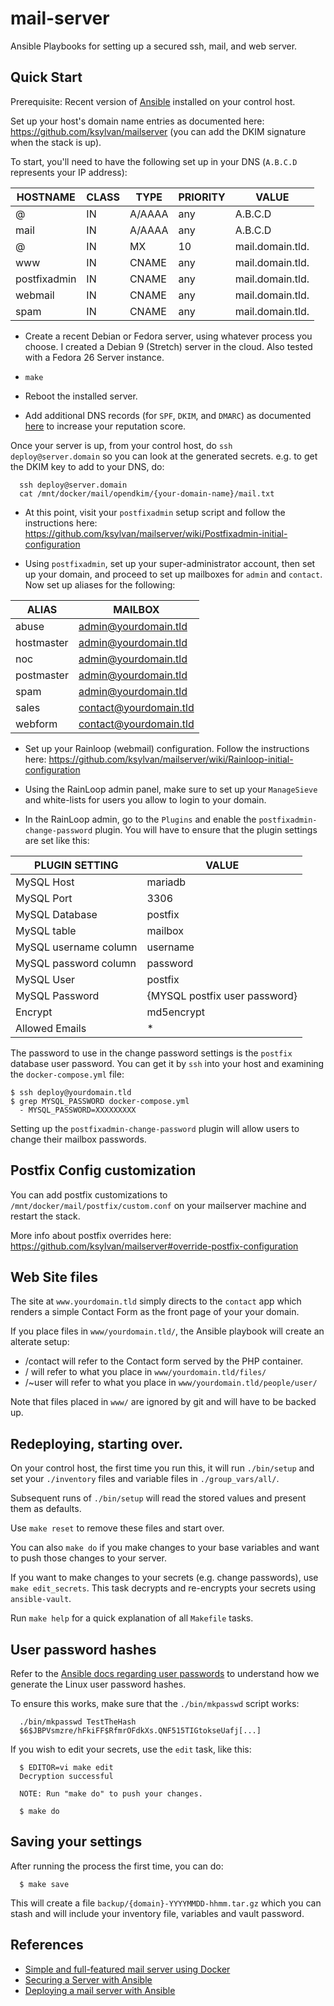 # mail-server

Ansible Playbooks for setting up a secured ssh, mail, and web server.

## Quick Start

Prerequisite: Recent version of [Ansible](http://docs.ansible.com) installed
on your control host.

Set up your host's domain name entries as documented here:
https://github.com/ksylvan/mailserver (you can add the DKIM signature
when the stack is up).

To start, you'll need to have the following set up in your DNS (`A.B.C.D`
represents your IP address):

| HOSTNAME | CLASS | TYPE | PRIORITY | VALUE |
| -------- | ----- | ---- | -------- | ----- |
| @ | IN | A/AAAA | any | A.B.C.D |
| mail | IN | A/AAAA | any | A.B.C.D |
| @ | IN | MX | 10 | mail.domain.tld. |
| www | IN | CNAME | any | mail.domain.tld. |
| postfixadmin | IN | CNAME | any | mail.domain.tld. |
| webmail | IN | CNAME | any | mail.domain.tld. |
| spam | IN | CNAME | any | mail.domain.tld. |

- Create a recent Debian or Fedora server, using whatever process you choose.
  I created a Debian 9 (Stretch) server in the cloud. Also tested with
  a Fedora 26 Server instance.

- `make`

- Reboot the installed server.

- Add additional DNS records (for `SPF`, `DKIM`, and `DMARC`) as
  documented [here](https://github.com/ksylvan/mailserver) to increase
  your reputation score.

Once your server is up, from your control host, do `ssh deploy@server.domain`
so you can look at the generated secrets. e.g. to get the DKIM key to add
to your DNS, do:

      ssh deploy@server.domain
      cat /mnt/docker/mail/opendkim/{your-domain-name}/mail.txt

- At this point, visit your `postfixadmin` setup script and follow the
  instructions here: https://github.com/ksylvan/mailserver/wiki/Postfixadmin-initial-configuration

- Using `postfixadmin`, set up your super-administrator account, then set up your domain,
  and proceed to set up mailboxes for `admin` and `contact`. Now set up aliases for
  the following:

| ALIAS | MAILBOX |
| -------- | ----- |
| abuse | admin@yourdomain.tld |
| hostmaster | admin@yourdomain.tld |
| noc | admin@yourdomain.tld |
| postmaster | admin@yourdomain.tld |
| spam | admin@yourdomain.tld |
| sales | contact@yourdomain.tld |
| webform | contact@yourdomain.tld |

- Set up your Rainloop (webmail) configuration. Follow the instructions
  here: https://github.com/ksylvan/mailserver/wiki/Rainloop-initial-configuration

- Using the RainLoop admin panel, make sure to set up your `ManageSieve` and
  white-lists for users you allow to login to your domain.

- In the RainLoop admin, go to the `Plugins` and enable
  the `postfixadmin-change-password` plugin. You will have to ensure that
  the plugin settings are set like this:

| PLUGIN SETTING | VALUE |
| -------- | ----- |
| MySQL Host | mariadb |
| MySQL Port | 3306 |
| MySQL Database | postfix |
| MySQL table | mailbox |
| MySQL username column | username |
| MySQL password column | password |
| MySQL User | postfix |
| MySQL Password | {MYSQL postfix user password} |
| Encrypt | md5encrypt |
| Allowed Emails | * |

The password to use in the change password settings is the `postfix` database
user password. You can get it by `ssh` into your host and examining the
`docker-compose.yml` file:

    $ ssh deploy@yourdomain.tld
    $ grep MYSQL_PASSWORD docker-compose.yml
      - MYSQL_PASSWORD=XXXXXXXXX

Setting up the `postfixadmin-change-password` plugin will allow users
to change their mailbox passwords.

## Postfix Config customization

You can add postfix customizations to `/mnt/docker/mail/postfix/custom.conf` on your mailserver
machine and restart the stack.

More info about postfix overrides here: https://github.com/ksylvan/mailserver#override-postfix-configuration

## Web Site files

The site at `www.yourdomain.tld` simply directs to the `contact` app
which renders a simple Contact Form as the front page of your your domain.

If you place files in `www/yourdomain.tld/`, the Ansible playbook will
create an alterate setup:

* /contact will refer to the Contact form served by the PHP container.
* / will refer to what you place in `www/yourdomain.tld/files/`
* /~user will refer to what you place in `www/yourdomain.tld/people/user/`

Note that files placed in `www/` are ignored by git and will have
to be backed up.

## Redeploying, starting over.

On your control host, the first time you run this, it will run `./bin/setup`
and set your `./inventory` files and variable files in `./group_vars/all/`.

Subsequent runs of `./bin/setup` will read the stored values and present
them as defaults.

Use `make reset` to remove these files and start over.

You can also `make do` if you make changes to your
base variables and want to push those changes to your server.

If you want to make changes to your secrets (e.g. change passwords),
use `make edit_secrets`. This task decrypts and re-encrypts your secrets
using `ansible-vault`.

Run `make help` for a quick explanation of all `Makefile` tasks.

## User password hashes

Refer to the [Ansible docs regarding user passwords](http://docs.ansible.com/ansible/faq.html#how-do-i-generate-crypted-passwords-for-the-user-module)
to understand how we generate the Linux user password hashes.

To ensure this works, make sure that the `./bin/mkpasswd` script works:

      ./bin/mkpasswd TestTheHash
      $6$JBPVsmzre/hFkiFF$RfmrOFdkXs.QNF515TIGtokseUafj[...]

If you wish to edit your secrets, use the `edit` task, like this:

      $ EDITOR=vi make edit
      Decryption successful

      NOTE: Run "make do" to push your changes.

      $ make do

## Saving your settings

After running the process the first time, you can do:

      $ make save

This will create a file `backup/{domain}-YYYYMMDD-hhmm.tar.gz` which you can stash
and will include your inventory file, variables and vault password.

## References

- [Simple and full-featured mail server using Docker](https://github.com/hardware/mailserver)
- [Securing a Server with Ansible](https://ryaneschinger.com/blog/securing-a-server-with-ansible/)
- [Deploying a mail server with Ansible](https://workaround.org/ispmail/jessie/ansible)

